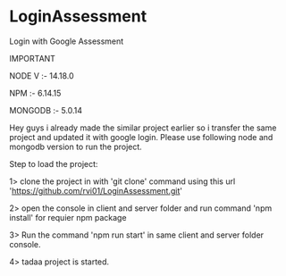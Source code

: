 # LoginAssessment

 Login with Google Assessment
 
IMPORTANT

NODE V :- 14.18.0

NPM :- 6.14.15

MONGODB :- 5.0.14

Hey guys i already made the similar project earlier so i transfer the same project and updated it with google login. Please use following node and mongodb version to run the project.

Step to load the project:

1> clone the project in with 'git clone' command using this url 'https://github.com/rvi01/LoginAssessment.git'

2> open the console in client and server folder and run command 'npm install' for requier npm package

3> Run the command 'npm run start' in same client and server folder console.

4> tadaa project is started.

